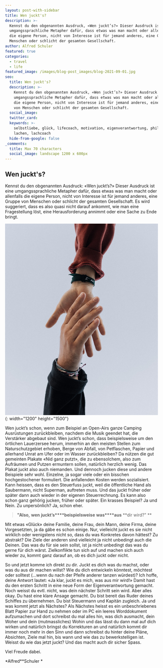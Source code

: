 ```yaml
---
layout: post-with-sidebar
title: Wen juckt's?
description: >-
  Kennst du den obgenannten Ausdruck, «Wen juckt’s?» Dieser Ausdruck ist eine
  umgangssprachliche Metapher dafür, dass etwas was man macht oder allenfalls
  die eigene Person, nicht von Interesse ist für jemand anderes, eine Gruppe von
  Menschen oder schlicht der gesamten Gesellschaft.
author: Alfred Schuler
featured: true
categories:
  - travel
  - life
featured_image: /images/blog-post_images/blog-2021-09-01.jpg
seo:
  title: Wen juckt's?
  description: >-
    Kennst du den obgenannten Ausdruck, «Wen juckt’s?» Dieser Ausdruck ist eine
    umgangssprachliche Metapher dafür, dass etwas was man macht oder allenfalls
    die eigene Person, nicht von Interesse ist für jemand anderes, eine Gruppe
    von Menschen oder schlicht der gesamten Gesellschaft.
  social_image:
  twitter_card:
  keywords: >-
    selbstliebe, glück, lifecoach, motivation, eigenverantwortung, philosophie,
    lachen, lachcoach
  hide-from-google: false
_comments:
  title: Max 70 characters
  social_image: landscape 1200 x 600px
---
```

## Wen juckt's?

Kennst du den obgenannten Ausdruck: &laquo;Wen juckt’s?&raquo; Dieser Ausdruck ist eine umgangssprachliche Metapher dafür, dass etwas was man macht oder allenfalls die eigene Person, nicht von Interesse ist für jemand anderes, eine Gruppe von Menschen oder schlicht der gesamten Gesellschaft. Es wird suggeriert, dass es also quasi nicht darauf ankommt, wie man eine Fragestellung löst, eine Herausforderung annimmt oder eine Sache zu Ende bringt.

![](/images/blog-post_images/blog-2021-09-01.jpg){: width="1200" height="1500"}

Wen juckt’s schon, wenn zum Beispiel an Open-Airs ganze Camping Ausrüstungen zurückbleiben, nachdem die Musik geendet hat, die Verstärker abgebaut sind. Wen juckt’s schon, dass beispielsweise um den örtlichen Lauerzersee herum, immerhin an den meisten Stellen zum Naturschutzgebiet erhoben, Berge von Abfall, von Petflaschen, Papier und allerhand Unrat am Ufer oder im Wasser zurückbleiben? Da nützen die gut gemeinten Plakate &laquo;Nid ganz putzt&raquo;, die zu ebensolchem, also zum Aufräumen und Putzen ermuntern sollen, natürlich herzlich wenig. Das Plakat juckt also auch niemanden. Und dennoch jucken diese und andere Beispiele sehr wohl. Einzelne, ja sogar viele oder ein bisschen hochgestochener formuliert. Die anfallenden Kosten werden sozialisiert. Kann heissen, dass es den Steuerfuss juckt, weil die öffentliche Hand als Saubermann, nicht Superman, auftreten muss. Und das juckt früher oder später dann auch wieder in der eigenen Steuerrechnung. Es kann also schon ganz gehörig jucken, früher oder später. Ein krasses Beispiel? Ja und Nein. Zu unpersönlich? Ja, schon eher.

> **"Also,** **wen** **juckt’s****beispielsweise** **was****aus** **dir wird?" **

Mit etwas &laquo;Glück&raquo; deine Familie, deine Frau, dein Mann, deine Firma, deine Vorgesetzten, ja da gäbe es schon einige. Nur, vielleicht juckt es sie nicht wirklich oder wenigstens nicht so, dass du was Konkretes davon hättest? Zu abstrakt? Die Ziele der anderen sind vielleicht ja nicht unbedingt auch die Deinen. Das was du für sie sein sollst, ist ja nicht unbedingt das was du gerne für dich wärst. Zielkonflikte tun sich auf und machen sich auch wieder zu, kommt ganz darauf an, ob es dich juckt oder nicht.

So und jetzt komme ich direkt zu dir. Juckt es dich was du machst, oder was du aus dir machen willst? Wie du dich entwickeln könntest, möchtest oder solltest (…wenn du nach der Pfeife anderer tanzen würdest)? Ich hoffe, deine Antwort lautet: &laquo;Ja klar, juckt es mich, was aus mir wird\!&raquo; Damit hast du den ersten Schritt in eine neue Form der Eigenverantwortung gemacht. Noch weisst du evtl. nicht, was dein nächster Schritt sein wird. Aber alles okay. Du hast eine klare Ansage gemacht. Du bist bereit das Ruder deines Schiffes zu übernehmen. Du bist Steuermann und Kapitän zugleich. Ja und was kommt jetzt als Nächstes? Als Nächstes heisst es ein unbeschriebenes Blatt Papier zur Hand zu nehmen oder im PC ein leeres Worddokument aufzumachen und dort schreibst du mal alles hin, was dich ausmacht, dein Woher und dein (mutmassliches) Wohin und das lässt du dann mal auf dich wirken und natürlich bringst du Korrekturen an und natürlich kommt dir immer noch mehr in den Sinn und dann schreibst du hinter deine Pläne, Absichten, Ziele mal hin, bis wann und wie das zu bewerkstelligen ist. Weisst du wie das jetzt juckt? Und das macht auch dir sicher Spass.

Viel Freude dabei.

\*Alfred\*\*Schuler \*
